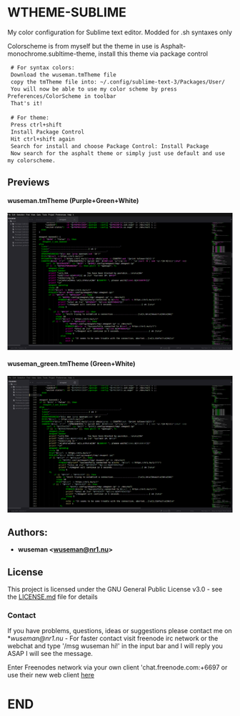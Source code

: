 # WTHEME-SUBLIME

My color configuration for Sublime text editor. Modded for .sh syntaxes only

Colorscheme is from myself but the theme in use is Asphalt-monochrome.subltime-theme, install this theme via package control

     # For syntax colors:
     Download the wuseman.tmTheme file
     copy the tmTheme file into: ~/.config/sublime-text-3/Packages/User/
     You will now be able to use my color scheme by press Preferences/ColorScheme in toolbar
     That's it!

     # For theme:
     Press ctrl+shift
     Install Package Control
     Hit ctrl+shift again
     Search for install and choose Package Control: Install Package
     Now search for the asphalt theme or simply just use default and use my colorscheme.

## Previews

#### wuseman.tmTheme (Purple+Green+White)
![Screenshot](.previews/wuseman.tmTheme.png)

#### wuseman_green.tmTheme (Green+White)
![Screenshot](.previews/wuseman_green.png)

## Authors: 

* **wuseman <wuseman@nr1.nu\>** 

## License

This project is licensed under the GNU General Public License v3.0 - see the [LICENSE.md](LICENSE.md) file for details

### Contact

  If you have problems, questions, ideas or suggestions please contact me on *_wuseman@nr1.nu_  - For faster contact visit freenode irc network or the webchat and type '/msg wuseman hi!' in the input bar and I will reply you ASAP I will see the message.
  
  Enter Freenodes network via your own client 'chat.freenode.com:+6697 or use their new web client [here](https://webchat.freenode.net/)


# END
